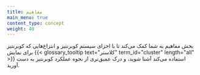 ```yaml
---
title: مفاهیم
main_menu: true
content_type: concept
weight: 40
---
```


<!-- overview -->

بخش مفاهیم به شما کمک می‌کند تا با اجزای سیستم کوبرنتیز و انتزاع‌هایی که کوبرنتیز برای نمایش {{< glossary_tooltip text="کلاستر" term_id="cluster" length="all" >}} استفاده می‌کند آشنا شوید، و درک عمیق‌تری از نحوه عملکرد کوبرنتیز به دست آورید.


<!-- body -->
